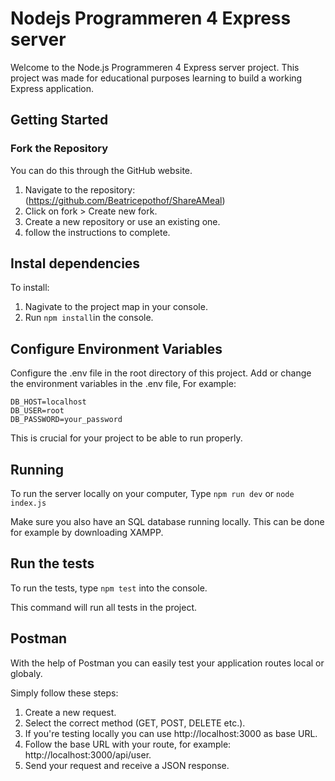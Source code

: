 # Nodejs Programmeren 4 Express server

Welcome to the Node.js Programmeren 4 Express server project. This project was made for educational purposes learning to build a working Express application.

## Getting Started

### Fork the Repository

You can do this through the GitHub website.

1. Navigate to the repository: (https://github.com/Beatricepothof/ShareAMeal)
2. Click on fork > Create new fork.
3. Create a new repository or use an existing one.
4. follow the instructions to complete.


## Instal dependencies

To install:
1. Nagivate to the project map in your console.
2. Run `npm install`in the console.


## Configure Environment Variables

Configure the .env file in the root directory of this project.
Add or change the environment variables in the .env file, For example:
```
DB_HOST=localhost
DB_USER=root
DB_PASSWORD=your_password
```
This is crucial for your project to be able to run properly.


## Running

To run the server locally on your computer, 
Type `npm run dev`
or `node index.js`

Make sure you also have an SQL database running locally. 
This can be done for example by downloading XAMPP.

## Run the tests

To run the tests, type `npm test` into the console.

This command will run all tests in the project.

## Postman

With the help of Postman you can easily test your application routes local or globaly.

Simply follow these steps:
1. Create a new request.
2. Select the correct method (GET, POST, DELETE etc.).
3. If you're testing locally you can use http://localhost:3000 as base URL.
4. Follow the base URL with your route, for example: http://localhost:3000/api/user.
5. Send your request and receive a JSON response.

